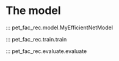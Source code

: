 # The model

::: pet_fac_rec.model.MyEfficientNetModel

::: pet_fac_rec.train.train

::: pet_fac_rec.evaluate.evaluate
